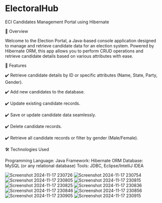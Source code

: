 # ElectoralHub
ECI Candidates Management Portal using Hibernate

📌 Overview

Welcome to the Election Portal, a Java-based console application designed to manage and retrieve candidate data for an election system. Powered by Hibernate ORM, this app allows you to perform CRUD operations and retrieve candidate details based on various attributes with ease.

🚀 Features

✔️ Retrieve candidate details by ID or specific attributes (Name, State, Party, Gender).

✔️ Add new candidates to the database.

✔️ Update existing candidate records.

✔️ Save or update candidate data seamlessly.

✔️ Delete candidate records.

✔️ Retrieve all candidate records or filter by gender (Male/Female).


🛠️ Technologies Used

Programming Language: Java
Framework: Hibernate ORM
Database: MySQL (or any relational database)
Tools: JDBC, Eclipse/IntelliJ IDEA


![Screenshot 2024-11-17 230726](https://github.com/user-attachments/assets/6f7db4d7-1449-41b6-8949-c03241a9c02b)
![Screenshot 2024-11-17 230754](https://github.com/user-attachments/assets/54046ba9-166d-43ac-a27d-a95806b98760)
![Screenshot 2024-11-17 230805](https://github.com/user-attachments/assets/16d0e133-35d8-464b-a476-e486884b30e1)
![Screenshot 2024-11-17 230815](https://github.com/user-attachments/assets/aece28f4-ca66-433b-890c-63de15455afc)
![Screenshot 2024-11-17 230825](https://github.com/user-attachments/assets/494cb5d9-1abb-457a-bbfa-b6af1170c4cb)
![Screenshot 2024-11-17 230836](https://github.com/user-attachments/assets/599c3673-cf72-4b61-80e2-36b1aa8cac8f)
![Screenshot 2024-11-17 230846](https://github.com/user-attachments/assets/741efda7-e1c1-4fa1-ae08-55aa2ff2cf74)
![Screenshot 2024-11-17 230856](https://github.com/user-attachments/assets/9685b561-3b8d-4084-ba50-0553252fb82f)
![Screenshot 2024-11-17 230905](https://github.com/user-attachments/assets/2c706108-26f9-450c-81a5-1f4fe433b90b)
![Screenshot 2024-11-17 230915](https://github.com/user-attachments/assets/8a07b7d4-1f9e-4037-9f27-b42dc618f2b7)
